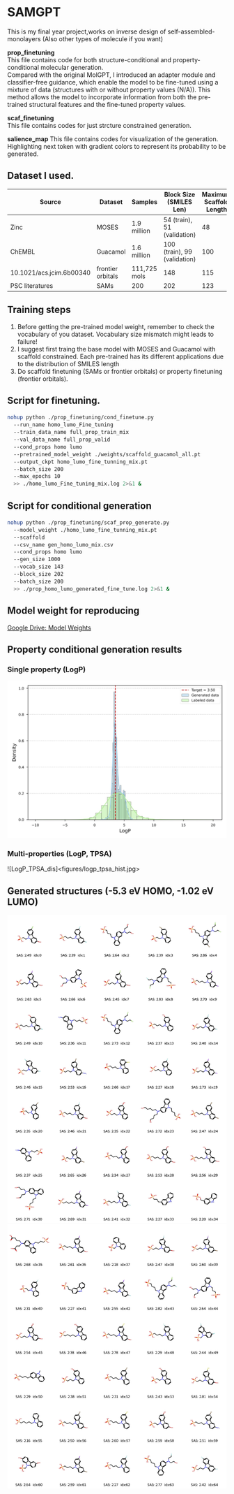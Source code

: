 # SAMGPT

This is my final year project,works on inverse design of self-assembled-monolayers (Also other types of molecule if you want)

**prop_finetuning**\
This file contains code for both structure-conditional and property-conditional molecular generation.\
Compared with the original MolGPT, I introduced an adapter module and classifier-free guidance, which enable the model to be fine-tuned using a mixture of data (structures with or without property values (N/A)). This method allows the model to incorporate information from both the pre-trained structural features and the fine-tuned property values.

**scaf_finetuning**\
This file contains codes for just strcture constrained generation.

**salience_map**
This file contains codes for visualization of the generation. Highlighting next token with gradient colors to represent its probability to be generated.


## Dataset I used.

| Source                        | Dataset             | Samples          | Block Size (SMILES Len)         | Maximum Scaffold Length |
|-------------------------------|---------------------|------------------|---------------------------------|---------------------------|
| Zinc                          |       MOSES         | 1.9 million      | 54 (train), 51 (validation)      | 48                          |
| ChEMBL                        |      Guacamol       | 1.6 million      | 100 (train), 99 (validation)     | 100                       |
| 10.1021/acs.jcim.6b00340      | frontier orbitals   | 111,725 mols     | 148                              | 115                      |
| PSC literatures               | SAMs                | 200              | 202                              | 123                       |


## Training steps
1. Before getting the pre-trained model weight, remember to check the vocabulary of you dataset. Vocabulary size mismatch might leads to failure!
2. I suggest first traing the base model with MOSES and Guacamol with scaffold constrained. Each pre-trained has its different applications due to the distribution of SMILES length
3. Do scaffold finetuning (SAMs or frontier orbitals) or property finetuning (frontier orbitals).

## Script for finetuning.

```bash
nohup python ./prop_finetuning/cond_finetune.py 
  --run_name homo_lumo_Fine_tuning 
  --train_data_name full_prop_train_mix 
  --val_data_name full_prop_valid 
  --cond_props homo lumo 
  --pretrained_model_weight ./weights/scaffold_guacamol_all.pt 
  --output_ckpt homo_lumo_fine_tunning_mix.pt 
  --batch_size 200 
  --max_epochs 10 
  >> ./homo_lumo_Fine_tuning_mix.log 2>&1 &
```
## Script for conditional generation
```bash
nohup python ./prop_finetuning/scaf_prop_generate.py 
  --model_weight ./homo_lumo_fine_tunning_mix.pt 
  --scaffold 
  --csv_name gen_homo_lumo_mix.csv 
  --cond_props homo lumo 
  --gen_size 1000 
  --vocab_size 143 
  --block_size 202 
  --batch_size 200 
  >> ./prop_homo_lumo_generated_fine_tune.log 2>&1 &
```
## Model weight for reproducing

[Google Drive: Model Weights](https://drive.google.com/drive/folders/17zEuHTCbWWszKTqHvQ01PQsOClcYiG-t?usp=sharing)


## Property conditional generation results
### Single property (LogP)
![LogP_dis](<figures/logp_hist.jpg>)
### Multi-properties (LogP, TPSA)
![LogP_TPSA_dis]<figures/logp_tpsa_hist.jpg>



## Generated structures (-5.3 eV HOMO, -1.02 eV LUMO)
![SAM Candidates](<SAM candidates/candidates.jpg>)
![SAM Candidates](<SAM candidates/candidates2.jpg>)
